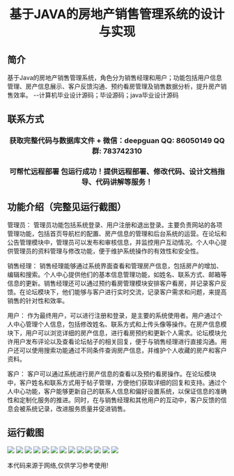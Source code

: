 <p><h1 align="center">基于JAVA的房地产销售管理系统的设计与实现</h1></p>

## 简介
基于Java的房地产销售管理系统，角色分为销售经理和用户；功能包括用户信息管理、房产信息展示、客户反馈沟通、预约看房管理及销售数据分析，提升房产销售效率。    --计算机毕业设计源码；毕设源码；java毕业设计源码


## 联系方式
<p><h3 align="center">获取完整代码与数据库文件 + 微信：deepguan QQ: 86050149 QQ群: 783742310</h3></p>
<p><h3 align="center">可帮忙远程部署 包运行成功！提供远程部署、修改代码、设计文档指导、代码讲解等服务！</h3></p>

## 功能介绍（完整见运行截图）
管理员： 管理员功能包括系统登录、用户注册和退出登录。主要负责网站的各项管理功能，包括首页导航栏的配置、房产信息的管理和后台系统的运营。在论坛和公告管理模块中，管理员可以发布和审核信息，并监控用户互动情况。个人中心提供管理员的资料管理与修改功能，便于维护系统操作的有效性和安全性。

销售经理： 销售经理能够通过系统界面查看和管理房产信息，包括房产的增加、编辑和搜索。个人中心提供他们的基本信息管理功能，如姓名、联系方式、邮箱等信息的更新。销售经理还可以通过预约看房管理模块安排客户看房，并记录客户反馈。在论坛模块下，他们能够与客户进行实时交流，记录客户需求和问题，来提高销售的针对性和效率。

用户： 作为最终用户，可以进行注册和登录，是主要的系统使用者。用户通过个人中心管理个人信息，包括修改姓名、联系方式和上传头像等操作。在房产信息模块下，用户可以浏览详细的房产信息，进行看房预约和更新个人需求。论坛模块允许用户发布评论以及查看论坛帖子的相关回复，便于与销售经理进行直接沟通。用户还可以使用搜索功能通过不同条件查询房产信息，并维护个人收藏的房产和客户资料。

客户： 客户可以通过系统进行房产信息的查看以及预约看房操作。在论坛模块中，客户姓名和联系方式用于帖子管理，方便他们获取详细的回复和支持。通过个人中心功能，客户能够更新自己的联系人信息和偏好设置系统，以保证信息的准确性和定制化服务的推进。同时，在与销售经理和其他用户的互动中，客户反馈的信息会被系统记录，改进服务质量并促进销售。


## 运行截图
![](img/001.jpg)
![](img/002.jpg)
![](img/003.jpg)
![](img/004.jpg)
![](img/005.jpg)
![](img/006.jpg)
![](img/007.jpg)
![](img/008.jpg)
![](img/009.jpg)
![](img/010.jpg)
![](img/011.jpg)
![](img/012.jpg)
![](img/013.jpg)

<p>本代码来源于网络,仅供学习参考使用!</p>
